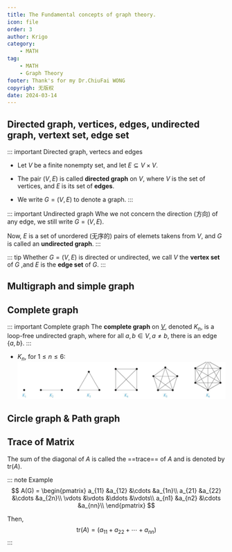 ```yaml
---
title: The Fundamental concepts of graph theory.
icon: file
order: 3
author: Krigo
category:
    - MATH
tag: 
    - MATH
    - Graph Theory
footer: Thank's for my Dr.ChiuFai WONG
copyrigh: 无版权
date: 2024-03-14
---
```

## Directed graph, vertices, edges, undirected graph, vertext set, edge set

::: important Directed graph, vertecs and edges

- Let $V$ be a finite nonempty set, and let $E \subseteq V \times V$. 

- The pair $(V,E)$ is called **directed graph** on $V$, where $V$ is the set of vertices, and $E$ is its set of **edges**.

- We write $G = (V,E)$ to denote a graph.
:::

::: important Undirected graph
Whe we not concern the direction (方向) of  any edge, we still write $G = (V,E)$.

Now, $E$ is a set of unordered (无序的) pairs of elemets takens from $V$, and $G$ is called an **undirected graph**.
:::

::: tip
Whether $G=(V,E)$ is directed or undirected, we call $V$ the **vertex set** of $G$ ,and $E$ is the **edge set** of $G$.
:::

## Multigraph and simple graph


## Complete graph

::: important Complete graph
The **complete graph** on [$V$](#directed-graph-vertices-edges-undirected-graph-vertext-set-edge-set), denoted $K_n$, is a loop-free undirected graph, where for all $a,b\in V, a\neq b$, there is an edge $\{a,b\}$.
:::

- $K_n$, for $1\leq n\leq 6$:
![Complete $K_1$ to $K_6$](./images/Complete_graph_example.png)

## Circle graph & Path graph

## Trace of Matrix

The sum of the diagonal of $A$ is called the ==trace== of $A$ and is denoted by $\text{tr}(A)$.

::: note Example
$$
A(G) = \begin{pmatrix}
   a_{11} &a_{12} &\cdots &a_{1n}\\
   a_{21} &a_{22} &\cdots &a_{2n}\\
   \vdots &\vdots &\ddots &\vdots\\
   a_{n1} &a_{n2} &\cdots &a_{nn}\\
\end{pmatrix}
$$

Then,
$$
\text{tr}(A) = (a_{11} + a_{22} + \cdots + a_{nn})
$$
:::
